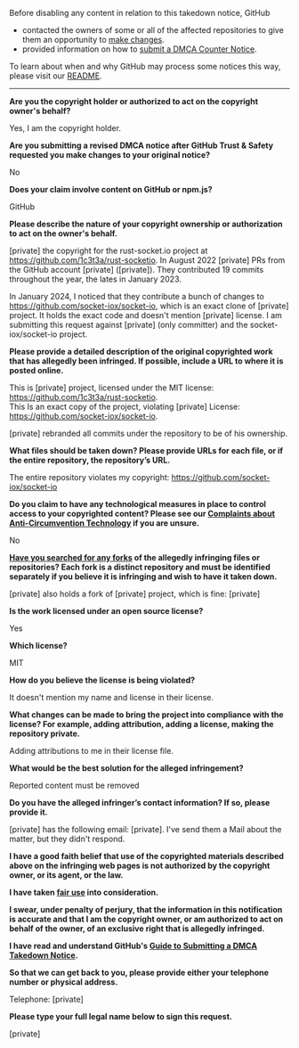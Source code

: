 Before disabling any content in relation to this takedown notice, GitHub
- contacted the owners of some or all of the affected repositories to give them an opportunity to [make changes](https://docs.github.com/en/github/site-policy/dmca-takedown-policy#a-how-does-this-actually-work).
- provided information on how to [submit a DMCA Counter Notice](https://docs.github.com/en/articles/guide-to-submitting-a-dmca-counter-notice).

To learn about when and why GitHub may process some notices this way, please visit our [README](https://github.com/github/dmca/blob/master/README.md#anatomy-of-a-takedown-notice).

---

**Are you the copyright holder or authorized to act on the copyright owner's behalf?**

Yes, I am the copyright holder.

**Are you submitting a revised DMCA notice after GitHub Trust & Safety requested you make changes to your original notice?**

No

**Does your claim involve content on GitHub or npm.js?**

GitHub

**Please describe the nature of your copyright ownership or authorization to act on the owner's behalf.**

[private] the copyright for the rust-socket.io project at https://github.com/1c3t3a/rust-socketio. In August 2022 [private] PRs from the GitHub account [private] ([private]). They contributed 19 commits throughout the year, the lates in January 2023.

In January 2024, I noticed that they contribute a bunch of changes to https://github.com/socket-iox/socket-io, which is an exact clone of [private] project. It holds the exact code and doesn't mention [private] license. I am submitting this request against [private] (only committer) and the socket-iox/socket-io project.

**Please provide a detailed description of the original copyrighted work that has allegedly been infringed. If possible, include a URL to where it is posted online.**

This is [private] project, licensed under the MIT license: https://github.com/1c3t3a/rust-socketio.  
This Is an exact copy of the project, violating [private] License: https://github.com/socket-iox/socket-io.

[private] rebranded all commits under the repository to be of his ownership.

**What files should be taken down? Please provide URLs for each file, or if the entire repository, the repository’s URL.**

The entire repository violates my copyright: https://github.com/socket-iox/socket-io

**Do you claim to have any technological measures in place to control access to your copyrighted content? Please see our <a href="https://docs.github.com/articles/guide-to-submitting-a-dmca-takedown-notice#complaints-about-anti-circumvention-technology">Complaints about Anti-Circumvention Technology</a> if you are unsure.**

No

**<a href="https://docs.github.com/articles/dmca-takedown-policy#b-what-about-forks-or-whats-a-fork">Have you searched for any forks</a> of the allegedly infringing files or repositories? Each fork is a distinct repository and must be identified separately if you believe it is infringing and wish to have it taken down.**

[private] also holds a fork of [private] project, which is fine: [private]

**Is the work licensed under an open source license?**

Yes

**Which license?**

MIT

**How do you believe the license is being violated?**

It doesn't mention my name and license in their license.

**What changes can be made to bring the project into compliance with the license? For example, adding attribution, adding a license, making the repository private.**

Adding attributions to me in their license file.

**What would be the best solution for the alleged infringement?**

Reported content must be removed

**Do you have the alleged infringer’s contact information? If so, please provide it.**

[private] has the following email: [private]. I've send them a Mail about the matter, but they didn't respond.

**I have a good faith belief that use of the copyrighted materials described above on the infringing web pages is not authorized by the copyright owner, or its agent, or the law.**

**I have taken <a href="https://www.lumendatabase.org/topics/22">fair use</a> into consideration.**

**I swear, under penalty of perjury, that the information in this notification is accurate and that I am the copyright owner, or am authorized to act on behalf of the owner, of an exclusive right that is allegedly infringed.**

**I have read and understand GitHub's <a href="https://docs.github.com/articles/guide-to-submitting-a-dmca-takedown-notice/">Guide to Submitting a DMCA Takedown Notice</a>.**

**So that we can get back to you, please provide either your telephone number or physical address.**

Telephone: [private]

**Please type your full legal name below to sign this request.**

[private]
